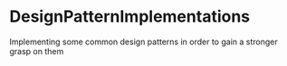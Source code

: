 # DesignPatternImplementations
Implementing some common design patterns in order to gain a stronger grasp on them
